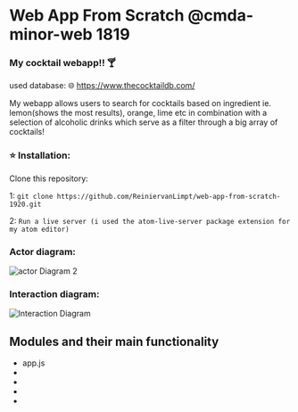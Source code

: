 # Web App From Scratch @cmda-minor-web 1819


### My cocktail webapp!! :cocktail:

used database: 🌐 https://www.thecocktaildb.com/

My webapp allows users to search for cocktails based on ingredient ie. lemon(shows the most results), orange, lime etc in combination with a selection of alcoholic drinks which serve as a filter through a big array of cocktails!

### :star: Installation:
Clone this repository:

1: `git clone https://github.com/ReiniervanLimpt/web-app-from-scratch-1920.git`

2: `Run a live server (i used the atom-live-server package extension for my atom editor)`

### Actor diagram:
![actor Diagram 2](https://user-images.githubusercontent.com/36195440/75466298-47039f00-598a-11ea-8dd1-7fbd452cbdbc.png)

### Interaction diagram:
![Interaction Diagram](https://user-images.githubusercontent.com/36195440/75466304-48cd6280-598a-11ea-9de7-0a932d576469.png)
<!-- Add a link to your live demo in Github Pages -->

## Modules and their main functionality

* app.js 
*
*
*
* 

